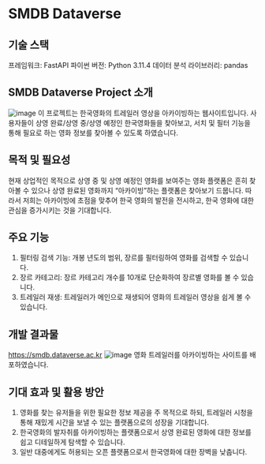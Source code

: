 # SMDB Dataverse

## 기술 스택
프레임워크: FastAPI
파이썬 버전: Python 3.11.4
데이터 분석 라이브러리: pandas

## SMDB Dataverse Project 소개
![image](https://github.com/kmina02/Dataverse/assets/79454352/31f7dfeb-8ae7-4f40-9cdb-e4cc48194597)
이 프로젝트는 한국영화의 트레일러 영상을 아카이빙하는 웹사이트입니다. 사용자들이 상영 완료/상영 중/상영 예정인 한국영화들을 찾아보고, 서치 및 필터 기능을 통해 필요로 하는 영화 정보를 찾아볼 수 있도록 하였습니다. 

## 목적 및 필요성
현재 상업적인 목적으로 상영 중 및 상영 예정인 영화를 보여주는 영화 플랫폼은 흔히 찾아볼 수 있으나 상영 완료된 영화까지 “아카이빙”하는 플랫폼은 찾아보기 드뭅니다. 따라서 저희는 아카이빙에 초점을 맞추어 한국 영화의 발전을 전시하고, 한국 영화에 대한 관심을 증가시키는 것을 기대합니다.

## 주요 기능
1. 필터링 검색 기능: 개봉 년도의 범위, 장르를 필터링하여 영화를 검색할 수 있습니다.
2. 장르 카테고리: 장르 카테고리 개수를 10개로 단순화하여 장르별 영화를 볼 수 있습니다.
3. 트레일러 재생: 트레일러가 메인으로 재생되어 영화의 트레일러 영상을 쉽게 볼 수 있습니다.

## 개발 결과물
<https://smdb.dataverse.ac.kr>
![image](https://github.com/kmina02/Dataverse/assets/79454352/2ccd8632-30cf-4e2b-b1bc-f7973244e5b5)
영화 트레일러를 아카이빙하는 사이트를 배포하였습니다.

## 기대 효과 및 활용 방안
1. 영화를 찾는 유저들을 위한 필요한 정보 제공을 주 목적으로 하되, 트레일러 시청을 통해 재밌게 시간을 보낼 수 있는 플랫폼으로의 성장을 기대합니다.
2. 한국영화의 발자취를 아카이빙하는 플랫폼으로서 상영 완료된 영화에 대한 정보를 쉽고 디테일하게 탐색할 수 있습니다.
3. 일반 대중에게도 허용되는 오픈 플랫폼으로서 한국영화에 대한 장벽을 낮춥니다.
